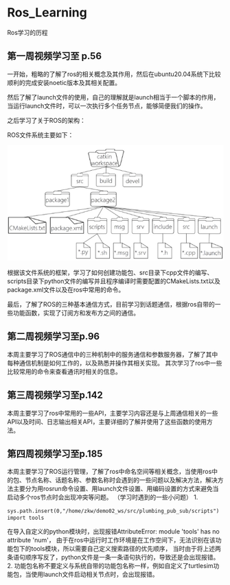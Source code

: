 # Ros_Learning
Ros学习的历程

## 第一周视频学习至 p.56
一开始，粗略的了解了ros的相关概念及其作用，然后在ubuntu20.04系统下比较顺利的完成安装noetic版本及其相关配置。

然后了解了launch文件的使用，自己的理解就是launch相当于一个脚本的作用，当运行launch文件时，可以一次执行多个任务节点，能够简便我们的操作。

之后学习了关于ROS的架构：

ROS文件系统主要如下：

![文件系统](./README.assets/文件系统.jpg)

根据该文件系统的框架，学习了如何创建功能包、src目录下cpp文件的编写、scripts目录下python文件的编写并且程序编译时需要配置的CMakeLists.txt以及package.xml文件以及在ros中常用的命令。

最后，了解了ROS的三种基本通信方式，目前学习到话题通信，根据ros自带的一些功能函数，实现了订阅方和发布方之间的通信。


## 第二周视频学习至p.96
本周主要学习了ROS通信中的三种机制中的服务通信和参数服务器，了解了其中每种通信机制是如何工作的，以及熟悉并操作其相关实现。
其次学习了ros中一些比较常用的命令来查看通讯时相关的信息。


## 第三周视频学习至p.142
本周主要学习了ros中常用的一些API，主要学习内容还是与上周通信相关的一些API以及时间、日志输出相关API，主要详细的了解并使用了这些函数的使用方法。


## 第四周视频学习至p.185
本周主要学习了ROS运行管理，了解了ros中命名空间等相关概念，当使用ros中的包、节点名称、话题名称、参数名称时会遇到的一些问题以及解决方法，解决方法主要分为用rosrun命令设置、用launch文件设置、用编码设置的方式来避免当启动多个ros节点时会出现冲突等问题。
（学习时遇到的一些小问题）
1.
```
sys.path.insert(0,"/home/zkw/demo02_ws/src/plumbing_pub_sub/scripts")
import tools
```
在导入自定义的python模块时，出现报错AttributeError: module 'tools' has no attribute 'num'，
由于在ros中运行时工作环境是在工作空间下，无法识别在该功能包下的tools模块，所以需要自己定义搜索路径的优先顺序，
当时由于将上述两条语句顺序写反了，python文件是一条一条语句执行的，导致还是会出现报错。
2.
功能包名称不要定义与系统自带的功能包名称一样，例如自定义了turtlesim功能包，当使用launch文件启动相关节点时，会出现报错。
